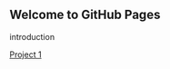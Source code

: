 ## Welcome to GitHub Pages

introduction



[Project 1](https://charbelzalaket.github.io/testRepo/project1.html)


